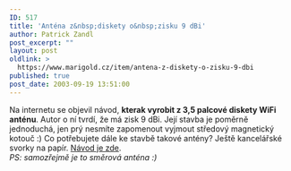 ```yaml
---
ID: 517
title: 'Anténa z&nbsp;diskety o&nbsp;zisku 9 dBi'
author: Patrick Zandl
post_excerpt: ""
layout: post
oldlink: >
  https://www.marigold.cz/item/antena-z-diskety-o-zisku-9-dbi
published: true
post_date: 2003-09-19 13:51:00
---
```

<p>
Na internetu se objevil návod, <STRONG>kterak vyrobit z 3,5 palcové diskety WiFi anténu</STRONG>. Autor&#160;o ní tvrdí, že má zisk 9 dBi. Její stavba je poměrně jednoduchá, jen prý nesmíte zapomenout vyjmout středový magnetický kotouč :) Co potřebujete dále ke stavbě takové antény? Ještě kancelářské svorky na papír. <A href="http://www.wifi-montauban.net/communaute/index.php/DisquettAntennaEnglish" target=_blank>Návod je zde</A>. <BR><EM>PS: samozřejmě je to směrová anténa :)</EM></p>

<p>
&#160;</p>
